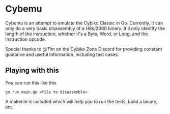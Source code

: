 # Cybemu

Cybemu is an attempt to emulate the Cybiko Classic in Go. Currently, it can only do a very basic disassembly of a H8s/2000 binary. It'll only identify the length of the instruction, whether it's a Byte, Word, or Long, and the instruction opcode.

Special thanks to @_Tim_ on the Cybiko Zone Discord for providing constant guidance and useful information, including test cases.

## Playing with this
You can run this like this
```
go run main.go <file to disassemble>
```

A makefile is included which will help you to run the tests, build a binary, etc.

